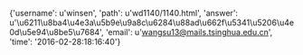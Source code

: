 {'username': u'winsen', 'path': u'wd1140/1140.html', 'answer': u'\u6211\u8ba4\u4e3a\u5b9e\u9a8c\u6284\u88ad\u662f\u5341\u5206\u4e0d\u5e94\u8be5\u7684', 'email': u'wangsu13@mails.tsinghua.edu.cn', 'time': '2016-02-28:18:16:40'}